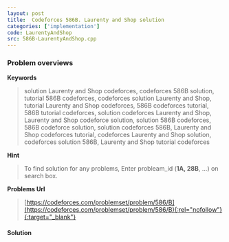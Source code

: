 ```yaml
---
layout: post
title:  Codeforces 586B. Laurenty and Shop solution
categories: ['implementation']
code: LaurentyAndShop
src: 586B-LaurentyAndShop.cpp
---
```

### **Problem overviews**

**Keywords**
> solution Laurenty and Shop codeforces, codeforces 586B solution, tutorial 586B codeforces, codeforces solution Laurenty and Shop, tutorial Laurenty and Shop codeforces, 586B codeforces tutorial, 586B tutorial codeforces, solution codeforces Laurenty and Shop, Laurenty and Shop codeforce solution, solution 586B codeforces, 586B codeforce solution, solution codeforces 586B, Laurenty and Shop codeforces tutorial, codeforces Laurenty and Shop solution, codeforces solution 586B, Laurenty and Shop tutorial codeforces

**Hint**
> To find solution for any problems, Enter probleam_id (**1A, 28B**, ...) on search box. 

**Problems Url**
> [https://codeforces.com/problemset/problem/586/B](https://codeforces.com/problemset/problem/586/B){:rel="nofollow"}{:target="_blank"}

#### **Solution**



